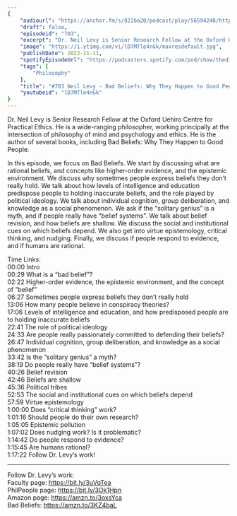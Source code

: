 ```yaml
---
{
	"audiourl": "https://anchor.fm/s/822ba20/podcast/play/56594248/https%3A%2F%2Fd3ctxlq1ktw2nl.cloudfront.net%2Fstaging%2F2022-7-24%2F51fa21d9-c250-766e-e1f0-d26288019d32.m4a",
	"draft": false,
	"episodeid": "703",
	"excerpt": "Dr. Neil Levy is Senior Research Fellow at the Oxford Uehiro Centre for Practical Ethics. He is a wide-ranging philosopher, working principally at the intersection of philosophy of mind and psychology and ethics. He is the author of several books, including Bad Beliefs: Why They Happen to Good People.",
	"image": "https://i.ytimg.com/vi/lD7MTle4nGk/maxresdefault.jpg",
	"publishDate": 2022-11-11,
	"spotifyEpisodeUrl": "https://podcasters.spotify.com/pod/show/thedissenter/episodes/703-Neil-Levy---Bad-Beliefs-Why-They-Happen-to-Good-People-e1mtkc8",
	"tags": [
		"Philosophy"
	],
	"title": "#703 Neil Levy - Bad Beliefs: Why They Happen to Good People",
	"youtubeid": "lD7MTle4nGk"
}
---
```

Dr. Neil Levy is Senior Research Fellow at the Oxford Uehiro Centre for Practical Ethics. He is a wide-ranging philosopher, working principally at the intersection of philosophy of mind and psychology and ethics. He is the author of several books, including Bad Beliefs: Why They Happen to Good People.

In this episode, we focus on Bad Beliefs. We start by discussing what are rational beliefs, and concepts like higher-order evidence, and the epistemic environment. We discuss why sometimes people express beliefs they don’t really hold. We talk about how levels of intelligence and education predispose people to holding inaccurate beliefs, and the role played by political ideology. We talk about individual cognition, group deliberation, and knowledge as a social phenomenon. We ask if the “solitary genius” is a myth, and if people really have “belief systems”. We talk about belief revision, and how beliefs are shallow. We discuss the social and institutional cues on which beliefs depend. We also get into virtue epistemology, critical thinking, and nudging. Finally, we discuss if people respond to evidence, and if humans are rational.

Time Links:  
<time>00:00</time> Intro  
<time>00:29</time> What is a “bad belief”?  
<time>02:22</time> Higher-order evidence, the epistemic environment, and the concept of “belief”  
<time>06:27</time> Sometimes people express beliefs they don’t really hold  
<time>13:06</time> How many people believe in conspiracy theories?  
<time>17:06</time> Levels of intelligence and education, and how predisposed people are to holding inaccurate beliefs  
<time>22:41</time> The role of political ideology  
<time>24:33</time> Are people really passionately committed to defending their beliefs?  
<time>26:47</time> Individual cognition, group deliberation, and knowledge as a social phenomenon  
<time>33:42</time> Is the “solitary genius” a myth?  
<time>38:19</time> Do people really have “belief systems”?  
<time>40:26</time> Belief revision  
<time>42:46</time> Beliefs are shallow  
<time>45:36</time> Political tribes  
<time>52:53</time> The social and institutional cues on which beliefs depend  
<time>57:59</time> Virtue epistemology  
<time>1:00:00</time> Does “critical thinking” work?  
<time>1:01:16</time> Should people do their own research?  
<time>1:05:05</time> Epistemic pollution  
<time>1:07:02</time> Does nudging work? Is it problematic?  
<time>1:14:42</time> Do people respond to evidence?  
<time>1:15:45</time> Are humans rational?  
<time>1:17:22</time> Follow Dr. Levy’s work!

---

Follow Dr. Levy’s work:  
Faculty page: https://bit.ly/3uVqTea  
PhilPeople page: https://bit.ly/3Ok1Hpn  
Amazon page: https://amzn.to/3oxsYca  
Bad Beliefs: https://amzn.to/3KZ4baL
